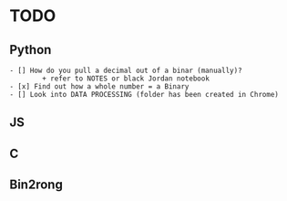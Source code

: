 # TODO


## Python
    - [] How do you pull a decimal out of a binar (manually)?
            + refer to NOTES or black Jordan notebook 
    - [x] Find out how a whole number = a Binary 
    - [] Look into DATA PROCESSING (folder has been created in Chrome)




## JS





## C 



## Bin2rong
